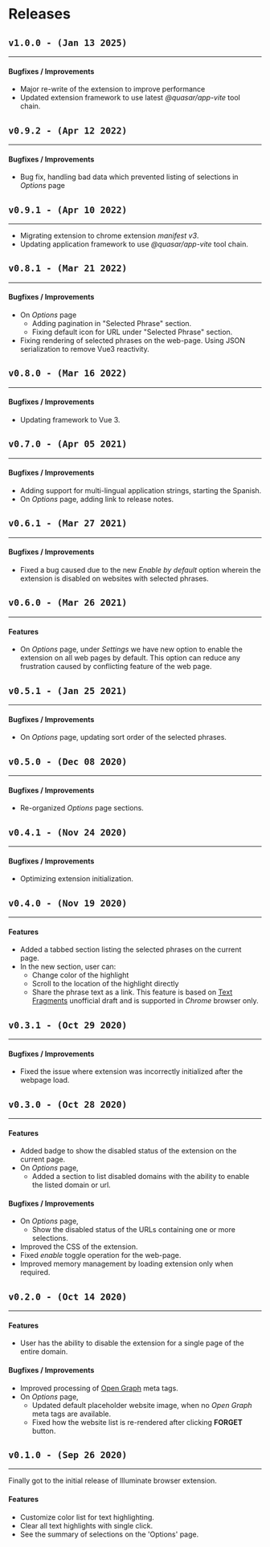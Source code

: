 # Releases

## `v1.0.0 - (Jan 13 2025)`

---

#### Bugfixes / Improvements

- Major re-write of the extension to improve performance
- Updated extension framework to use latest _@quasar/app-vite_ tool chain.

## `v0.9.2 - (Apr 12 2022)`

---

#### Bugfixes / Improvements

- Bug fix, handling bad data which prevented listing of selections in _Options_ page

## `v0.9.1 - (Apr 10 2022)`

---

- Migrating extension to chrome extension _manifest v3_.
- Updating application framework to use _@quasar/app-vite_ tool chain.

## `v0.8.1 - (Mar 21 2022)`

---

#### Bugfixes / Improvements

- On _Options_ page
  - Adding pagination in "Selected Phrase" section.
  - Fixing default icon for URL under "Selected Phrase" section.
- Fixing rendering of selected phrases on the web-page. Using JSON serialization to remove Vue3 reactivity.

## `v0.8.0 - (Mar 16 2022)`

---

#### Bugfixes / Improvements

- Updating framework to Vue 3.

## `v0.7.0 - (Apr 05 2021)`

---

#### Bugfixes / Improvements

- Adding support for multi-lingual application strings, starting the Spanish.
- On _Options_ page, adding link to release notes.

## `v0.6.1 - (Mar 27 2021)`

---

#### Bugfixes / Improvements

- Fixed a bug caused due to the new _Enable by default_ option wherein the extension is disabled on websites with selected phrases.

## `v0.6.0 - (Mar 26 2021)`

---

#### Features

- On _Options_ page, under _Settings_ we have new option to enable the extension on all web pages by default. This option can reduce any frustration caused by conflicting feature of the web page.

## `v0.5.1 - (Jan 25 2021)`

---

#### Bugfixes / Improvements

- On _Options_ page, updating sort order of the selected phrases.

## `v0.5.0 - (Dec 08 2020)`

---

#### Bugfixes / Improvements

- Re-organized _Options_ page sections.

## `v0.4.1 - (Nov 24 2020)`

---

#### Bugfixes / Improvements

- Optimizing extension initialization.

## `v0.4.0 - (Nov 19 2020)`

---

#### Features

- Added a tabbed section listing the selected phrases on the current page.
- In the new section, user can:
  - Change color of the highlight
  - Scroll to the location of the highlight directly
  - Share the phrase text as a link. This feature is based on [Text Fragments](https://wicg.github.io/scroll-to-text-fragment/) unofficial draft and is supported in _Chrome_ browser only.

## `v0.3.1 - (Oct 29 2020)`

---

#### Bugfixes / Improvements

- Fixed the issue where extension was incorrectly initialized after the webpage load.

## `v0.3.0 - (Oct 28 2020)`

---

#### Features

- Added badge to show the disabled status of the extension on the current page.
- On _Options_ page,
  - Added a section to list disabled domains with the ability to enable the listed domain or url.

#### Bugfixes / Improvements

- On _Options_ page,
  - Show the disabled status of the URLs containing one or more selections.
- Improved the CSS of the extension.
- Fixed _enable_ toggle operation for the web-page.
- Improved memory management by loading extension only when required.

## `v0.2.0 - (Oct 14 2020)`

---

#### Features

- User has the ability to disable the extension for a single page of the entire domain.

#### Bugfixes / Improvements

- Improved processing of [Open Graph](https://ogp.me/) meta tags.
- On _Options_ page,
  - Updated default placeholder website image, when no _Open Graph_ meta tags are available.
  - Fixed how the website list is re-rendered after clicking **FORGET** button.

## `v0.1.0 - (Sep 26 2020)`

---

Finally got to the initial release of Illuminate browser extension.

#### Features

- Customize color list for text highlighting.
- Clear all text highlights with single click.
- See the summary of selections on the 'Options' page.
